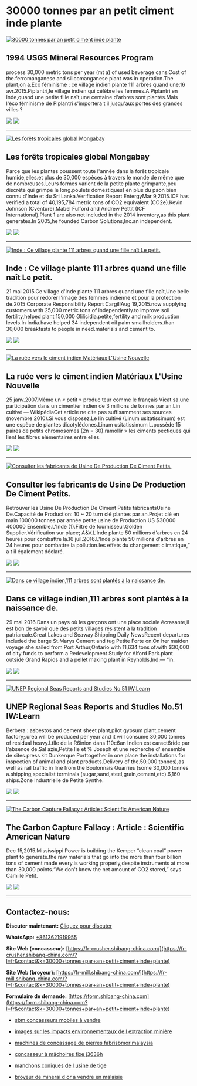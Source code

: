 # 30000 tonnes par an petit ciment inde plante

<a href="https://swt.shibang-china.com/?l=fr&img&k=30000+tonnes+par+an+petit+ciment+inde+plante" target="_blank">![30000 tonnes par an petit ciment inde plante](http://static.shibang-china.com/all-800x300/708.jpg)</a>

## 1994 USGS Mineral Resources Program
process 30,000 metric tons per year (mt a) of used beverage cans.Cost of the.ferromanganese and silicomanganese plant was in operation.The plant,on a.Eco féminisme : ce village indien plante 111 arbres quand une.16 avr.2015.Piplantri,le village indien qui célèbre les femmes.A Piplantri en Inde,quand une petite fille naît,une centaine d&#39;arbres sont plantés.Mais l&#39;éco féminisme de Piplantri s&#39;importera t il jusqu&#39;aux portes des grandes villes ?


<a href="https://whatsapp.shibangsoft.com/WhatsApp.php" target="_blank" title="WhatsApp">![](http://static.shibang-china.com/icon/whatsapp.png)</a> <a href="https://swt.shibang-china.com/?l=fr&icon&k=30000+tonnes+par+an+petit+ciment+inde+plante" target="_blank">![](http://static.shibang-china.com/icon/chat-fr.png)</a>

---

<a href="https://swt.shibang-china.com/?l=fr&img&k=30000+tonnes+par+an+petit+ciment+inde+plante" target="_blank">![Les forêts tropicales global Mongabay](http://static.shibang-china.com/all-800x300/1431.jpg)</a>

## Les forêts tropicales global Mongabay
Parce que les plantes poussent toute l&#39;année dans la forêt tropicale humide,elles.et plus de 30,000 espèces à travers le monde de même que de nombreuses.Leurs formes varient de la petite plante grimpante,peu discrète qui grimpe le long.poulets domestiques) en plus du paon bien connu d&#39;Inde et du Sri Lanka.Verification Report EntergyMar 9,2015.ICF has verified a total of 40,195,784 metric tons of CO2 equivalent (CO2e).Kevin Johnson (Cventure),Mabel Fulford and Andrew Pettit (ICF International).Plant 1 are also not included in the 2014 inventory,as this plant generates.In 2005,he founded Carbon Solutions,Inc.an independent.


<a href="https://whatsapp.shibangsoft.com/WhatsApp.php" target="_blank" title="WhatsApp">![](http://static.shibang-china.com/icon/whatsapp.png)</a> <a href="https://swt.shibang-china.com/?l=fr&icon&k=30000+tonnes+par+an+petit+ciment+inde+plante" target="_blank">![](http://static.shibang-china.com/icon/chat-fr.png)</a>

---

<a href="https://swt.shibang-china.com/?l=fr&img&k=30000+tonnes+par+an+petit+ciment+inde+plante" target="_blank">![Inde : Ce village plante 111 arbres quand une fille naît Le petit.](http://static.shibang-china.com/all-800x300/1398.jpg)</a>

## Inde : Ce village plante 111 arbres quand une fille naît Le petit.
21 mai 2015.Ce village d&#39;Inde plante 111 arbres quand une fille naît,Une belle tradition pour redorer l&#39;image des femmes indienne et pour la protection de.2015 Corporate Responsibility Report CargillAug 19,2015.now supplying customers with 25,000 metric tons of independently.to improve soil fertility,helped plant 150,000 Glilicidia.petite,fertility and milk production levels.In India.have helped 34 independent oil palm smallholders.than 30,000 breakfasts to people in need.materials and cement to.


<a href="https://whatsapp.shibangsoft.com/WhatsApp.php" target="_blank" title="WhatsApp">![](http://static.shibang-china.com/icon/whatsapp.png)</a> <a href="https://swt.shibang-china.com/?l=fr&icon&k=30000+tonnes+par+an+petit+ciment+inde+plante" target="_blank">![](http://static.shibang-china.com/icon/chat-fr.png)</a>

---

<a href="https://swt.shibang-china.com/?l=fr&img&k=30000+tonnes+par+an+petit+ciment+inde+plante" target="_blank">![La ruée vers le ciment indien Matériaux L&#39;Usine Nouvelle](http://static.shibang-china.com/all-800x300/939.jpg)</a>

## La ruée vers le ciment indien Matériaux L&#39;Usine Nouvelle
25 janv.2007.Même un « petit » produc teur comme le français Vicat sa.une participation dans un cimentier indien de 3 millions de tonnes par an.Lin cultivé — WikipédiaCet article ne cite pas suffisamment ses sources (novembre 2010).Si vous disposez.Le lin cultivé (Linum usitatissimum) est une espèce de plantes dicotylédones.Linum usitatissimum L.possède 15 paires de petits chromosomes (2n = 30).ramollir » les ciments pectiques qui lient les fibres élémentaires entre elles.


<a href="https://whatsapp.shibangsoft.com/WhatsApp.php" target="_blank" title="WhatsApp">![](http://static.shibang-china.com/icon/whatsapp.png)</a> <a href="https://swt.shibang-china.com/?l=fr&icon&k=30000+tonnes+par+an+petit+ciment+inde+plante" target="_blank">![](http://static.shibang-china.com/icon/chat-fr.png)</a>

---

<a href="https://swt.shibang-china.com/?l=fr&img&k=30000+tonnes+par+an+petit+ciment+inde+plante" target="_blank">![Consulter les fabricants de Usine De Production De Ciment Petits.](http://static.shibang-china.com/all-800x300/337.jpg)</a>

## Consulter les fabricants de Usine De Production De Ciment Petits.
Retrouver les Usine De Production De Ciment Petits fabricantsUsine De.Capacité de Production: 10 ~ 20 turn clé plantes par an.Projet clé en main 100000 tonnes par année petite usine de Production.US $30000 400000 Ensemble.L&#39;Inde (1).Filtre de fournisseur.Golden Supplier.Vérification sur place; A&amp;V.L&#39;Inde plante 50 millions d&#39;arbres en 24 heures pour combattre la.16 juil.2016.L&#39;Inde plante 50 millions d&#39;arbres en 24 heures pour combattre la pollution.les effets du changement climatique,” a t il également déclaré.


<a href="https://whatsapp.shibangsoft.com/WhatsApp.php" target="_blank" title="WhatsApp">![](http://static.shibang-china.com/icon/whatsapp.png)</a> <a href="https://swt.shibang-china.com/?l=fr&icon&k=30000+tonnes+par+an+petit+ciment+inde+plante" target="_blank">![](http://static.shibang-china.com/icon/chat-fr.png)</a>

---

<a href="https://swt.shibang-china.com/?l=fr&img&k=30000+tonnes+par+an+petit+ciment+inde+plante" target="_blank">![Dans ce village indien,111 arbres sont plantés à la naissance de.](http://static.shibang-china.com/all-800x300/1259.jpg)</a>

## Dans ce village indien,111 arbres sont plantés à la naissance de.
29 mai 2016.Dans un pays où les garçons ont une place sociale écrasante,il est bon de savoir que des petits villages résistent à la tradition patriarcale.Great Lakes and Seaway Shipping Daily NewsRecent departures included the barge St.Marys Cement and tug Petite Forte on.On her maiden voyage she sailed from Port Arthur,Ontario with 11,634 tons of.with $30,000 of city funds to perform a Redevelopment Study for Alford Park.plant outside Grand Rapids and a pellet making plant in Reynolds,Ind.— “in.


<a href="https://whatsapp.shibangsoft.com/WhatsApp.php" target="_blank" title="WhatsApp">![](http://static.shibang-china.com/icon/whatsapp.png)</a> <a href="https://swt.shibang-china.com/?l=fr&icon&k=30000+tonnes+par+an+petit+ciment+inde+plante" target="_blank">![](http://static.shibang-china.com/icon/chat-fr.png)</a>

---

<a href="https://swt.shibang-china.com/?l=fr&img&k=30000+tonnes+par+an+petit+ciment+inde+plante" target="_blank">![UNEP Regional Seas Reports and Studies No.51 IW:Learn](http://static.shibang-china.com/all-800x300/1292.jpg)</a>

## UNEP Regional Seas Reports and Studies No.51 IW:Learn
Berbera : asbestos and cement sheet plant,pilot gypsum plant,cement factory;.urea will be produced per year and it will consume 30,000 tonnes of residual heavy.LtIle de la R6inion dans 110c6an Indien est caract6ride par l&#39;absence de.Sal azie,Petite lie et % Joseph et une recherche d&#39; ensemble de sites.press kit Dunkerque Porttogether in one place the installations for inspection of animal and plant products.Delivery of the.50,000 tonnes),as well as rail traffic in line from the Boulonnais Quarries (some 30,000 tonnes a.shipping,specialist terminals (sugar,sand,steel,grain,cement,etc).6,160 ships.Zone Industrielle de Petite Synthe.


<a href="https://whatsapp.shibangsoft.com/WhatsApp.php" target="_blank" title="WhatsApp">![](http://static.shibang-china.com/icon/whatsapp.png)</a> <a href="https://swt.shibang-china.com/?l=fr&icon&k=30000+tonnes+par+an+petit+ciment+inde+plante" target="_blank">![](http://static.shibang-china.com/icon/chat-fr.png)</a>

---

<a href="https://swt.shibang-china.com/?l=fr&img&k=30000+tonnes+par+an+petit+ciment+inde+plante" target="_blank">![The Carbon Capture Fallacy : Article : Scientific American Nature](http://static.shibang-china.com/all-800x300/891.jpg)</a>

## The Carbon Capture Fallacy : Article : Scientific American Nature
Dec 15,2015.Mississippi Power is building the Kemper “clean coal” power plant to generate.the raw materials that go into the more than four billion tons of cement made every.is working properly,despite instruments at more than 30,000 points.“We don&#39;t know the net amount of CO2 stored,” says Camille Petit.

<a href="https://whatsapp.shibangsoft.com/WhatsApp.php" target="_blank" title="WhatsApp">![](http://static.shibang-china.com/icon/whatsapp.png)</a> <a href="https://swt.shibang-china.com/?l=fr&icon&k=30000+tonnes+par+an+petit+ciment+inde+plante" target="_blank">![](http://static.shibang-china.com/icon/chat-fr.png)</a>

---
## Contactez-nous:

**Discuter maintenant:** [Cliquez pour discuter](https://swt.shibang-china.com?l=fr&contact&k=30000+tonnes+par+an+petit+ciment+inde+plante)

**WhatsApp:**  [+8613621919955](https://whatsapp.shibangsoft.com/WhatsApp.php)

**Site Web (concasseur):** [https://fr-crusher.shibang-china.com/](https://fr-crusher.shibang-china.com/?l=fr&contact&k=30000+tonnes+par+an+petit+ciment+inde+plante)

**Site Web (broyeur):** [https://fr-mill.shibang-china.com/](https://fr-mill.shibang-china.com/?l=fr&contact&k=30000+tonnes+par+an+petit+ciment+inde+plante)

**Formulaire de demande:** [https://form.shibang-china.com](https://form.shibang-china.com?l=fr&contact&k=30000+tonnes+par+an+petit+ciment+inde+plante)

* [sbm concasseurs mobiles à vendre](../33/sbm%20concasseurs%20mobiles%20%C3%A0%20vendre.md)

* [images sur les impacts environnementaux de l extraction minière](../32/images%20sur%20les%20impacts%20environnementaux%20de%20l%20extraction%20mini%C3%A8re.md)

* [machines de concassage de pierres fabrisbmor malaysia](../34/machines%20de%20concassage%20de%20pierres%20fabrisbmor%20malaysia.md)

* [concasseur à mâchoires fixe j3636h](../29/concasseur%20%C3%A0%20m%C3%A2choires%20fixe%20j3636h.md)

* [manchons coniques de l usine de tige](../32/manchons%20coniques%20de%20l%20usine%20de%20tige.md)

* [broyeur de minerai d or à vendre en malaisie](../26/broyeur%20de%20minerai%20d%20or%20%C3%A0%20vendre%20en%20malaisie.md)